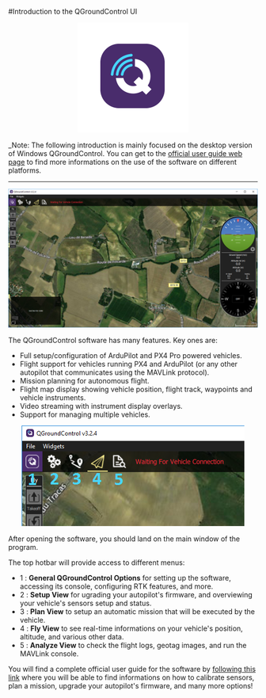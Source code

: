 #Introduction to the QGroundControl UI

<p align="center">
  <img src="./images/qgcsym.png?raw=true" alt="QGC Logo"/>
</p>

_Note: The following introduction is mainly focused on the desktop version of Windows QGroundControl. You can get to the [official user guide web page](https://docs.qgroundcontrol.com/en/) to find more informations on the use of the software on different platforms.

-----

<p align="center">
  <img src="./images/qgc1.png?raw=true" alt="QGC"/>
</p>

The QGroundControl software has many features. Key ones are:

- Full setup/configuration of ArduPilot and PX4 Pro powered vehicles.
- Flight support for vehicles running PX4 and ArduPilot (or any other autopilot that communicates using the MAVLink protocol).
- Mission planning for autonomous flight.
- Flight map display showing vehicle position, flight track, waypoints and vehicle instruments.
- Video streaming with instrument display overlays.
- Support for managing multiple vehicles.

<p align="center">
  <img src="./images/qgc2.png?raw=true" alt="QGC"/>
</p>

After opening the software, you should land on the main window of the program.

The top hotbar will provide access to different menus: 
- 1 : **General QGroundControl Options** for setting up the software, accessing its console, configuring RTK features, and more. 
- 2 : **Setup View** for ugrading your autopilot's firmware, and overviewing your vehicle's sensors setup and status.
- 3 : **Plan View** to setup an automatic mission that will be executed by the vehicle.
- 4 : **Fly View** to see real-time informations on your vehicle's position, altitude, and various other data.
- 5 : **Analyze View** to check the flight logs, geotag images, and run the MAVLink console.

You will find a complete official user guide for the software by [following this link](https://docs.qgroundcontrol.com/en/) where you will be able to find informations on how to calibrate sensors, plan a mission, upgrade your autopilot's firmware, and many more options!
